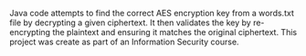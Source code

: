 Java code attempts to find the correct AES encryption key from a words.txt file by decrypting a given ciphertext. It then validates the key by re-encrypting the plaintext and ensuring it matches the original ciphertext.
This project was create as part of an Information Security course.
